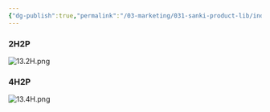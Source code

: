 ```yaml
---
{"dg-publish":true,"permalink":"/03-marketing/031-sanki-product-lib/index-of-prime-sk-52-2019/","tags":["SKProductLib"]}
---
```



### 2H2P
![13.2H.png](/img/user/03%20Marketing/031%20SANKI%20ProductLib/assets/Index%20of%20Prime%20SK52%202019/13.2H.png)

### 4H2P
![13.4H.png](/img/user/03%20Marketing/031%20SANKI%20ProductLib/assets/Index%20of%20Prime%20SK52%202019/13.4H.png)
